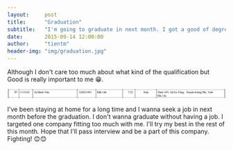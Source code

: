 ```yaml
---
layout:     post
title:      "Graduation"
subtitle:   "I'm going to graduate in next month. I got a good of degree with 7.22 in final grade."
date:       2015-09-14 12:00:00
author:     "tientm"
header-img: "img/graduation.jpg"
---
```


Although I don't care too much about what kind of the qualification but Good is really important to me :grin:.

![](/img/diem-tot-nghiep.png)

I've been staying at home for a long time and I wanna seek a job in next month before the graduation. I don't wanna graduate without having a job. I targeted one company fitting too much with me. I'll try my best in the rest of this month. Hope that I'll pass interview and be a part of this company. Fighting! :blush::blush:

